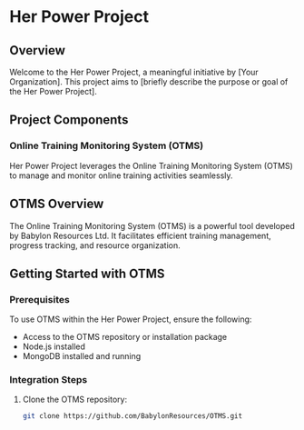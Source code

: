 # Her Power Project

## Overview

Welcome to the Her Power Project, a meaningful initiative by [Your Organization]. This project aims to [briefly describe the purpose or goal of the Her Power Project].

## Project Components

### Online Training Monitoring System (OTMS)

Her Power Project leverages the Online Training Monitoring System (OTMS) to manage and monitor online training activities seamlessly.

## OTMS Overview

The Online Training Monitoring System (OTMS) is a powerful tool developed by Babylon Resources Ltd. It facilitates efficient training management, progress tracking, and resource organization.

## Getting Started with OTMS

### Prerequisites

To use OTMS within the Her Power Project, ensure the following:

- Access to the OTMS repository or installation package
- Node.js installed
- MongoDB installed and running

### Integration Steps

1. Clone the OTMS repository:

   ```bash
   git clone https://github.com/BabylonResources/OTMS.git
